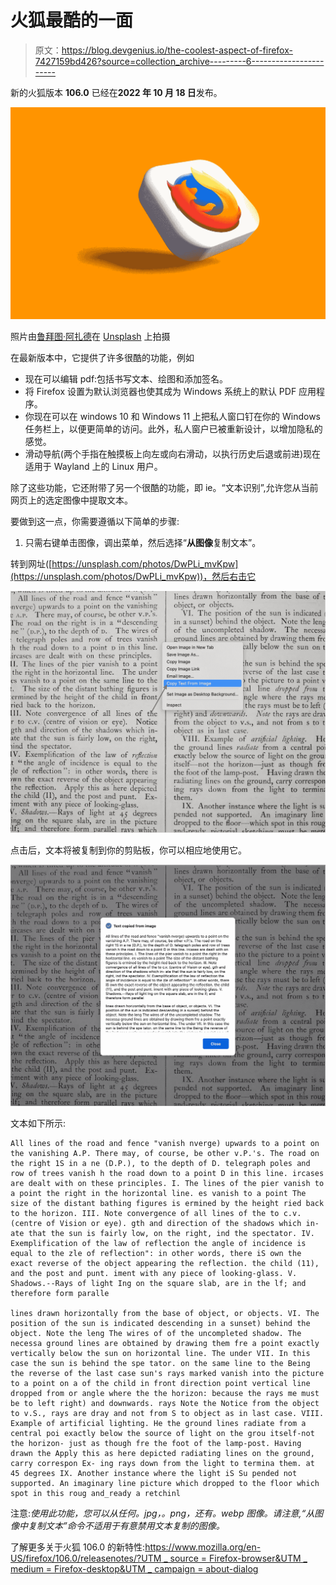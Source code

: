 # 火狐最酷的一面

> 原文：<https://blog.devgenius.io/the-coolest-aspect-of-firefox-7427159bd426?source=collection_archive---------6----------------------->

新的火狐版本 **106.0** 已经在**2022 年 10 月 18 日**发布。

![](img/6e2224bbe3d0f6be1a3892325e288435.png)

照片由[鲁拜图·阿扎德](https://unsplash.com/@rubaitulazad?utm_source=medium&utm_medium=referral)在 [Unsplash](https://unsplash.com?utm_source=medium&utm_medium=referral) 上拍摄

在最新版本中，它提供了许多很酷的功能，例如

*   现在可以编辑 pdf:包括书写文本、绘图和添加签名。
*   将 Firefox 设置为默认浏览器也使其成为 Windows 系统上的默认 PDF 应用程序。
*   你现在可以在 windows 10 和 Windows 11 上把私人窗口钉在你的 Windows 任务栏上，以便更简单的访问。此外，私人窗户已被重新设计，以增加隐私的感觉。
*   滑动导航(两个手指在触摸板上向左或向右滑动，以执行历史后退或前进)现在适用于 Wayland 上的 Linux 用户。

除了这些功能，它还附带了另一个很酷的功能，即 ie。“文本识别”,允许您从当前网页上的选定图像中提取文本。

要做到这一点，你需要遵循以下简单的步骤:

1.  只需右键单击图像，调出菜单，然后选择“**从图像**复制文本”。

转到网址([https://unsplash.com/photos/DwPLi_mvKpw](https://unsplash.com/photos/DwPLi_mvKpw))，然后右击它

![](img/ac62f61d0589d7487339f802d51d1371.png)

点击后，文本将被复制到你的剪贴板，你可以相应地使用它。

![](img/f024420bf66b1fd9df9405be4cee3bc7.png)

文本如下所示:

```
All lines of the road and fence "vanish nverge) upwards to a point on the vanishing A.P. There may, of course, be other v.P.'s. The road on the right 1S in a ne (D.P.), to the depth of D. telegraph poles and row of trees vanish h the road down to a point D in this line. ircases are dealt with on these principles. I. The lines of the pier vanish to a point the right in the horizontal line. es vanish to a point The size of the distant bathing figures is ermined by the height ried back to the horizon. III. Note convergence of all lines of the to c.v. (centre of Vision or eye). gth and direction of the shadows which in- ate that the sun is fairly low, on the right, ind the spectator. IV. Exemplification of the law of reflection the angle of incidence is equal to the zle of reflection": in other words, there iS own the exact reverse of the object appearing the reflection. the child (11), and the post and punt. iment with any piece of looking-glass. V. Shadows.--Rays of light Ing on the square slab, are in the lf; and therefore form paralle

lines drawn horizontally from the base of object, or objects. VI. The position of the sun is indicated descending in a sunset) behind the object. Note the leng The wires of of the uncompleted shadow. The necessa ground lines are obtained by drawing them fre a point exactly vertically below the sun on horizontal line. The under VII. In this case the sun is behind the spe tator. on the same line to the Being the reverse of the last case sun's rays marked vanish into the picture to a point on a of the child in front direction point vertical line dropped from or angle where the the horizon: because the rays me must be to left right) and downwards. rays Note the Notice from the object to v.S., rays are dray and not from S to object as in last case. VIII. Example of artificial lighting. He the ground lines radiate from a central poi exactly below the source of light on the grou itself-not the horizon- just as though fre the foot of the lamp-post. Having drawn the Apply this as here depicted radiating lines on the ground, carry correspon Ex- ing rays down from the light to termina them. at 45 degrees IX. Another instance where the light iS Su pended not supported. An imaginary line picture which dropped to the floor which spot in this roug and_ready a retchinl 
```

注意:*使用此功能，您可以从任何。jpg，。png，还有。webp 图像。请注意,“从图像中复制文本”命令不适用于有意禁用文本复制的图像。*

了解更多关于火狐 106.0 的新特性:[https://www.mozilla.org/en-US/firefox/106.0/releasenotes/?UTM _ source = Firefox-browser&UTM _ medium = Firefox-desktop&UTM _ campaign = about-dialog](https://www.mozilla.org/en-US/firefox/106.0/releasenotes/?utm_source=firefox-browser&utm_medium=firefox-desktop&utm_campaign=about-dialog)